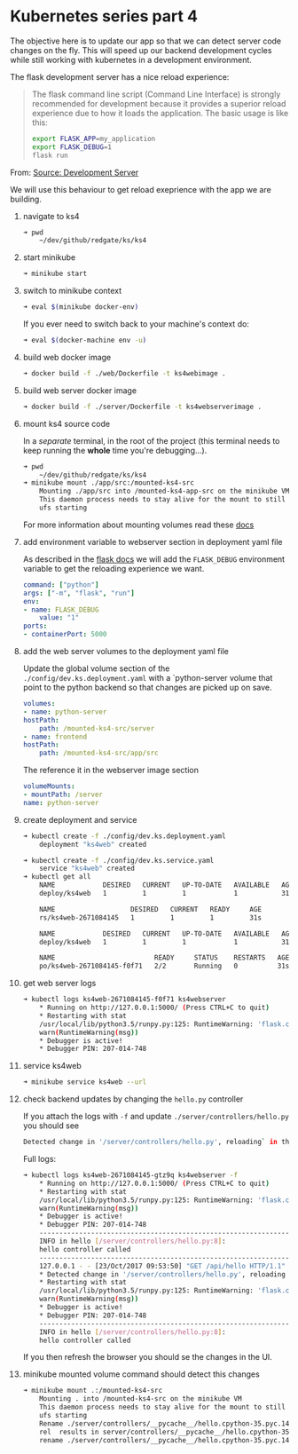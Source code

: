 # Kubernetes series part 4

The objective here is to update our app so that we can detect server code changes on the fly.
This will speed up our backend development cycles while still working with kubernetes in a development environment.

The flask development server has a nice reload experience:

> The flask command line script (Command Line Interface) is strongly recommended for development because it provides a superior reload experience due to how it loads the application. The basic usage is like this:
> ```bash
> export FLASK_APP=my_application
> export FLASK_DEBUG=1
> flask run
> ```

From: [Source: Development Server](http://flask.pocoo.org/docs/0.12/server/)

We will use this behaviour to get reload exeprience with the app we are building.

1. navigate to ks4

    ```bash
    ➜ pwd
        ~/dev/github/redgate/ks/ks4
    ```

1. start minikube

    ```bash
    ➜ minikube start
    ```

1. switch to minikube context

    ```bash
    ➜ eval $(minikube docker-env)
    ```

    If you ever need to switch back to your machine's context do:

    ```bash
    ➜ eval $(docker-machine env -u)
    ```

1. build web docker image

    ```bash
    ➜ docker build -f ./web/Dockerfile -t ks4webimage .
    ```

1. build web server docker image

    ```bash
    ➜ docker build -f ./server/Dockerfile -t ks4webserverimage .
    ```

1. mount ks4 source code

    In a _separate_ terminal, in the root of the project (this terminal needs to keep running the **whole** time you're debugging...).

    ```bash
    ➜ pwd
        ~/dev/github/redgate/ks/ks4
    ➜ minikube mount ./app/src:/mounted-ks4-src
        Mounting ./app/src into /mounted-ks4-app-src on the minikube VM
        This daemon process needs to stay alive for the mount to still be accessible...
        ufs starting
    ```

    For more information about mounting volumes read these [docs](https://github.com/kubernetes/minikube/blob/master/docs/host_folder_mount.md)

1. add environment variable to webserver section in deployment yaml file

    As described in the [flask docs](http://flask.pocoo.org/docs/0.12/server/) we will add the `FLASK_DEBUG` environment variable to get the reloading experience we want.

    ```yaml
    command: ["python"]
    args: ["-m", "flask", "run"]
    env:
    - name: FLASK_DEBUG
        value: "1"
    ports:
    - containerPort: 5000
    ```

1. add the web server volumes to the deployment yaml file

    Update the global volume section of the `./config/dev.ks.deployment.yaml` with a `python-server volume that point to the python backend so that changes are picked up on save.

    ```yaml
    volumes:
    - name: python-server
    hostPath:
        path: /mounted-ks4-src/server
    - name: frontend
    hostPath:
        path: /mounted-ks4-src/app/src
    ```

    The reference it in the webserver image section

    ```yaml
    volumeMounts:
    - mountPath: /server
    name: python-server
    ```

1. create deployment and service

    ```bash
    ➜ kubectl create -f ./config/dev.ks.deployment.yaml
        deployment "ks4web" created

    ➜ kubectl create -f ./config/dev.ks.service.yaml
        service "ks4web" created
    ➜ kubectl get all
        NAME            DESIRED   CURRENT   UP-TO-DATE   AVAILABLE   AGE
        deploy/ks4web   1         1         1            1           31s

        NAME                   DESIRED   CURRENT   READY     AGE
        rs/ks4web-2671084145   1         1         1         31s

        NAME            DESIRED   CURRENT   UP-TO-DATE   AVAILABLE   AGE
        deploy/ks4web   1         1         1            1           31s

        NAME                         READY     STATUS    RESTARTS   AGE
        po/ks4web-2671084145-f0f71   2/2       Running   0          31s
    ```

1. get web server logs

    ```bash
    ➜ kubectl logs ks4web-2671084145-f0f71 ks4webserver
        * Running on http://127.0.0.1:5000/ (Press CTRL+C to quit)
        * Restarting with stat
        /usr/local/lib/python3.5/runpy.py:125: RuntimeWarning: 'flask.cli' found in sys.modules after import of package 'flask', but prior to execution of 'flask.cli'; this may result in unpredictable behaviour
        warn(RuntimeWarning(msg))
        * Debugger is active!
        * Debugger PIN: 207-014-748
    ```

1. service ks4web

    ```bash
    ➜ minikube service ks4web --url
    ```

1. check backend updates by changing the `hello.py` controller

    If you attach the logs with `-f` and update `./server/controllers/hello.py` you should see

    ```bash
    Detected change in '/server/controllers/hello.py', reloading` in the logs.
    ```

    Full logs:
    ```bash
    ➜ kubectl logs ks4web-2671084145-gtz9q ks4webserver -f
        * Running on http://127.0.0.1:5000/ (Press CTRL+C to quit)
        * Restarting with stat
        /usr/local/lib/python3.5/runpy.py:125: RuntimeWarning: 'flask.cli' found in sys.modules after import of package 'flask', but prior to execution of 'flask.cli'; this may result in unpredictable behaviour
        warn(RuntimeWarning(msg))
        * Debugger is active!
        * Debugger PIN: 207-014-748
        --------------------------------------------------------------------------------
        INFO in hello [/server/controllers/hello.py:8]:
        hello controller called
        --------------------------------------------------------------------------------
        127.0.0.1 - - [23/Oct/2017 09:53:50] "GET /api/hello HTTP/1.1" 200 -
        * Detected change in '/server/controllers/hello.py', reloading
        * Restarting with stat
        /usr/local/lib/python3.5/runpy.py:125: RuntimeWarning: 'flask.cli' found in sys.modules after import of package 'flask', but prior to execution of 'flask.cli'; this may result in unpredictable behaviour
        warn(RuntimeWarning(msg))
        * Debugger is active!
        * Debugger PIN: 207-014-748
        --------------------------------------------------------------------------------
        INFO in hello [/server/controllers/hello.py:8]:
        hello controller called
    ```

    If you then refresh the browser you should se the changes in the UI.

1. minikube mounted volume command should detect this changes

    ```bash
    ➜ minikube mount .:/mounted-ks4-src
        Mounting . into /mounted-ks4-src on the minikube VM
        This daemon process needs to stay alive for the mount to still be accessible...
        ufs starting
        Rename ./server/controllers/__pycache__/hello.cpython-35.pyc.140423133386000 to hello.cpython-35.pyc
        rel  results in server/controllers/__pycache__/hello.cpython-35.pyc
        rename ./server/controllers/__pycache__/hello.cpython-35.pyc.140423133386000 to server/controllers/__pycache__/hello.cpython-35.pyc gets <nil>
    ```